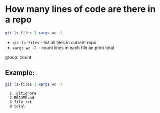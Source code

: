 # How many lines of code are there in a repo

```bash
git ls-files | xargs wc -l
```

- `git ls-files` - list all files in current repo
- `xargs wc -l` - count lines in each file an print total

group: count

## Example: 
```bash
git ls-files | xargs wc -l
```
```
  1 .gitignore
  2 README.md
  6 file.txt
  9 total

```

